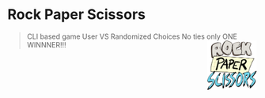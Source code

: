 # Rock Paper Scissors 
> CLI based game
> User VS Randomized Choices
> No ties only ONE WINNNER!!!
> <img src="rps.png" align="right" width="100" height="100"/>
